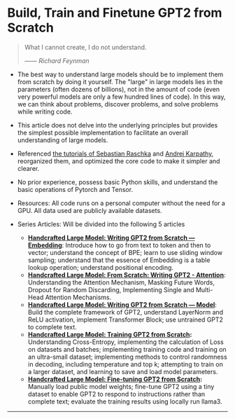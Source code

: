 # Build, Train and Finetune GPT2 from Scratch

> What I cannot create, I do not understand.
>
> *—— Richard* *Feynman*

-   The best way to understand large models should be to implement them from scratch by doing it yourself. The "large" in large models lies in the parameters (often dozens of billions), not in the amount of code (even very powerful models are only a few hundred lines of code). In this way, we can think about problems, discover problems, and solve problems while writing code.

-   This article does not delve into the underlying principles but provides the simplest possible implementation to facilitate an overall understanding of large models.

-   Referenced [the tutorials of Sebastian Raschka](https://www.manning.com/authors/sebastian-raschka) and [Andrej Karpathy](https://karpathy.ai/), reorganized them, and optimized the core code to make it simpler and clearer.

-   No prior experience, possess basic Python skills, and understand the basic operations of Pytorch and Tensor.

-   Resources: All code runs on a personal computer without the need for a GPU. All data used are publicly available datasets.

-   Series Articles: Will be divided into the following 5 articles

    -   **[Handcrafted Large Model: Writing GPT2 from Scratch — Embedding](https://weikuo0506.github.io/posts/HandcraftedLLM/BuildGPT2fromScratch%E2%80%94Embedding)**: Introduce how to go from text to token and then to vector; understand the concept of BPE; learn to use sliding window sampling; understand that the essence of Embedding is a table lookup operation; understand positional encoding.
    -   **[Handcrafted Large Model: From Scratch: Writing GPT2 - Attention](https://weikuo0506.github.io/posts/HandcraftedLLM/BuildGPT2fromScratch%E2%80%94Attention)**: Understanding the Attention Mechanism, Masking Future Words, Dropout for Random Discarding, Implementing Single and Multi-Head Attention Mechanisms.
    -   **[Handcrafted Large Model: Writing GPT2 from Scratch — Model](https://weikuo0506.github.io/posts/HandcraftedLLM/BuildGPT2fromScratch%E2%80%94Model)**: Build the complete framework of GPT2, understand LayerNorm and ReLU activation, implement Transformer Block; use untrained GPT2 to complete text.
    -   **[Handcrafted Large Model: Training GPT2 from Scratch](https://weikuo0506.github.io/posts/HandcraftedLLM/TrainGPT2fromScratch):** Understanding Cross-Entropy, implementing the calculation of Loss on datasets and batches; implementing training code and training on an ultra-small dataset; implementing methods to control randomness in decoding, including temperature and top k; attempting to train on a larger dataset, and learning to save and load model parameters.
    -   **[Handcrafted Large Model: Fine-tuning GPT2 from Scratch](https://weikuo0506.github.io/posts/HandcraftedLLM/FinetuneGPT2fromScratch):** Manually load public model weights; fine-tune GPT2 using a tiny dataset to enable GPT2 to respond to instructions rather than complete text; evaluate the training results using locally run llama3.

* * *